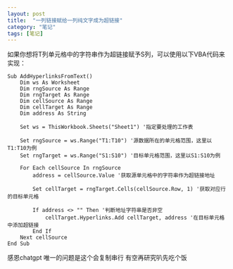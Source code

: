 ```yaml
---
layout: post
title:  "一列链接赋给一列纯文字成为超链接"
category: "笔记"
tags: [笔记]
---
```

如果你想将T列单元格中的字符串作为超链接赋予S列，可以使用以下VBA代码来实现：
    
    Sub AddHyperlinksFromText()
        Dim ws As Worksheet
        Dim rngSource As Range
        Dim rngTarget As Range
        Dim cellSource As Range
        Dim cellTarget As Range
        Dim address As String
        
        Set ws = ThisWorkbook.Sheets("Sheet1") '指定要处理的工作表
        
        Set rngSource = ws.Range("T1:T10") '源数据所在的单元格范围，这里以T1:T10为例
        Set rngTarget = ws.Range("S1:S10") '目标单元格范围，这里以S1:S10为例
        
        For Each cellSource In rngSource
            address = cellSource.Value '获取源单元格中的字符串作为超链接地址
            
            Set cellTarget = rngTarget.Cells(cellSource.Row, 1) '获取对应行的目标单元格
            
            If address <> "" Then '判断地址字符串是否非空
                cellTarget.Hyperlinks.Add cellTarget, address '在目标单元格中添加超链接
            End If
        Next cellSource
    End Sub
    
感恩chatgpt 唯一的问题是这个会复制串行 有空再研究叭先吃个饭
